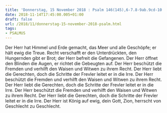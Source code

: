 ```yaml
---
title: 'Donnerstag, 15 November 2018 : Psalm 146(145),6-7.8-9ab.9cd-10.'
date: 2018-11-14T17:45:00.005+01:00
draft: false
url: /2018/11/donnerstag-15-november-2018-psalm.html
tags: 
- PSALMUS
---
```


Der Herr hat Himmel und Erde gemacht, das Meer und alle Geschöpfe; er hält ewig die Treue. Recht verschafft er den Unterdrückten, den Hungernden gibt er Brot; der Herr befreit die Gefangenen. Der Herr öffnet den Blinden die Augen, er richtet die Gebeugten auf. Der Herr beschützt die Fremden und verhilft den Waisen und Witwen zu ihrem Recht. Der Herr liebt die Gerechten, doch die Schritte der Frevler leitet er in die Irre. Der Herr beschützt die Fremden und verhilft den Waisen und Witwen zu ihrem Recht. Der Herr liebt die Gerechten, doch die Schritte der Frevler leitet er in die Irre. Der Herr beschützt die Fremden und verhilft den Waisen und Witwen zu ihrem Recht. Der Herr liebt die Gerechten, doch die Schritte der Frevler leitet er in die Irre. Der Herr ist König auf ewig, dein Gott, Zion, herrscht von Geschlecht zu Geschlecht.